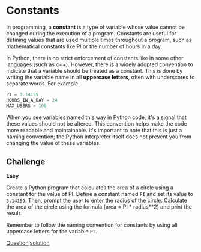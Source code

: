 # Constants

In programming, a **constant** is a type of variable whose value cannot be changed during the execution of a program. Constants are useful for defining values that are used multiple times throughout a program, such as mathematical constants like PI or the number of hours in a day.

In Python, there is no strict enforcement of constants like in some other languages (such as c++). However, there is a widely adopted convention to indicate that a variable should be treated as a constant. This is done by writing the variable name in all **uppercase letters**, often with underscores to separate words. For example:

```python
PI = 3.14159
HOURS_IN_A_DAY = 24
MAX_USERS = 100
```

When you see variables named this way in Python code, it's a signal that these values should not be altered. This convention helps make the code more readable and maintainable. It's important to note that this is just a naming convention; the Python interpreter itself does not prevent you from changing the value of these variables.


## Challenge

**Easy**

Create a Python program that calculates the area of a circle using a constant for the value of PI. Define a constant named `PI` and set its value to `3.14159`. Then, prompt the user to enter the radius of the circle. Calculate the area of the circle using the formula (area = PI * radius**2) and print the result.

Remember to follow the naming convention for constants by using all uppercase letters for the variable `PI`.

[Question](q.py) [solution](solution.py)